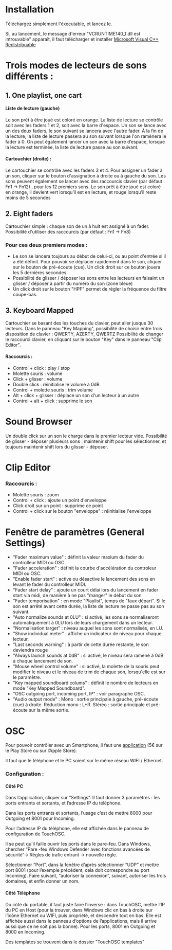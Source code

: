 # Installation
Téléchargez simplement l'éxecutable, et lancez le.

Si, au lancement, le message d'erreur "VCRUNTIME140_1.dll est introuvable" apparaît, il faut télécharger et installer [Microsoft Visual C++ Redistribuable](https://aka.ms/vs/17/release/vc_redist.x64.exe)
# Trois modes de lecteurs de sons différents :
## 1. **One playlist, one cart**
#### Liste de lecture (gauche)
Le son prêt à être joué est coloré en orange.
La liste de lecture se contrôle soit avec les faders 1 et 2, soit avec la barre d'espace. Un son se lance avec un des deux
faders, le son suivant se lancera avec l'autre fader. À la fin de la lecture, la liste de lecture passera au son suivant
lorsque l'on ramènera le fader à 0.
On peut également lancer un son avec la barre d’espace, lorsque la lecture est terminée, la liste de lecture passe au
son suivant.
#### Cartouchier (droite) :
Le cartouchier se contrôle avec les faders 3 et 4. Pour assigner un fader à un son, cliquer sur le bouton d'assignation
à droite ou à gauche du son.
Les sons peuvent également se lancer avec des raccourcis clavier (par défaut : Fn1 -> Fn12) , pour les 12 premiers sons. 
Le son prêt à être joué est coloré en orange, il devient vert lorsqu’il est en lecture, et rouge lorsqu’il reste moins de 5
secondes

## 2. Eight faders

Cartouchier simple : chaque son de un à huit est assigné à un fader. Possibilité d'utiliser des raccourcis (par défaut : Fn1 -> Fn8)

### Pour ces deux premiers modes :
* Le son se lancera toujours au début de celui-ci, ou au point d'entrée si il a été définit. Pour pouvoir se déplacer rapidement dans le son, cliquer sur le bouton de pré-écoute (cue). Un click droit sur ce bouton jouera les 5 dernières secondes.
* Possibilité de glisser / déposer les sons entre les lecteurs en faisaint un glisser / déposer à partir du numéro du son (zone bleue)
* Un click droit sur le bouton "HPF" permet de régler la fréquence du filtre coupe-bas.

## 3. Keyboard Mapped
Cartouchier se basant des les touches du clavier, peut aller jusque 30 lecteurs.
Dans le panneau "Key Mapping", possibilité de choisir entre trois disposition de clavier : QWERTY, AZERTY, QWERTZ
Possibilité de changer le raccourci clavier, en cliquant sur le bouton "Key" dans le panneau "Clip Editor".
#### Raccourcis :
* Control + click : play / stop
* Molette souris : volume
* Click + glisser : volume
* Double click : réinitialise le volume à 0dB
* Control + molette souris : trim volume
* Alt + click + glisser : déplace un son d'un lecteur à un autre
* Control + alt + click : supprime le son

# Sound Browser
Un double click sur un son le charge dans le premier lecteur vide.
Possibilité de glisser - déposer plusieurs sons : maintenir shift pour les sélectionner, et toujours maintenir shift lors du glisser - déposer.

# Clip Editor

### Raccourcis :
* Molette souris : zoom
* Control + click : ajoute un point d'enveloppe
* Click droit sur un point : supprime ce point
* Control + click sur le bouton "enveloppe" : réinitialise l'enveloppe



# Fenêtre de paramètres (General Settings)
* "Fader maximum value" : définit la valeur maxium du fader du controlleur MIDI ou OSC
* "Fader acceleration" : définit la courbe d'accélération du controleur MIDI ou OSC.
* "Enable fader start" : active ou désactive le lancement des sons en levant le fader du controlleur MIDI.
* "Fader start delay" : ajoute un court délai lors du lancement en fader start via midi, de manière à ne pas "manger" le début du son
* "Fader temporisation" : en mode "Playlist", temps de "faux départ". Si le son est arrêté avant cette durée, la liste de lecture ne passe pas au son suivant.
* "Auto normalize sounds at 0LU" : si activé, les sons se normaliseront automatiquement à 0LU lors de leurs chargement dans un lecteur.
* "Normalisation target" : niveau auquel les sons sont normalisés, en LU.
* "Show individual meter" : affiche un indicateur de niveau pour chaque lecteur.
* "Last seconds warning" : à partir de cette durée restante, le son deviendra rouge
* "Always launch sounds at 0dB" : si activé, le niveau sera ramené à 0dB à chaque lancement de son.
* "Mouse wheel control volume" : si activé, la molette de la souris peut modifier le niveau et le niveau de trim de chaque son, lorsqu'elle est sur le paramètre.
* "Key mapped soundboard colums" : définit le nombre de lecteurs en mode "Key Mapped Soundboard".
* "OSC outgoing port, incoming port, IP" : voir paragraphe OSC.
* "Audio output mode" : Mono : sortie principale à gauche, pré-écoute (cue) à droite. Réduction mono : L+R. Stéréo : sortie principale et pré-écoute sur la même sortie.

# OSC
Pour pouvoir contrôler avec un Smartphone, il faut une [application](https://hexler.net/touchosc-mk1) (5€ sur le Play Store ou sur l’Apple Store).

Il faut que le téléphone et le PC soient sur le même réseau WIFI / Ethernet.

### Configuration :
#### Côté PC
Dans l’application, cliquer sur “Settings”. Il faut donner 3 paramètres : les ports entrants et sortants, et l’adresse IP du téléphone.

Dans les ports entrants et sortants, l’usage c’est de mettre 8000 pour Outgoing et 8001 pour Incoming.

Pour l’adresse IP du téléphone, elle est affichée dans le panneau de configuration de TouchOSC.

Il se peut qu'il faille ouvrir les ports dans le pare-feu. Dans Windows, chercher “Pare -feu Windows Defender avec fonctions avancées de sécurité”-> Règles de trafic entrant -> nouvelle règle.

Sélectionner “Port”, dans la fenêtre d’après sélectionner “UDP” et mettre port 8001 (pour l’exemple précédent, cela doit correspondre au port Incoming). Faire suivant, “autoriser la connexion”, suivant, autoriser les trois domaines, et enfin donner un nom.

#### Côté Téléphone
Du côté du portable, il faut juste faire l’inverse : dans TouchOSC, mettre l’IP du PC en Host (pour la trouver, dans Windows clic en bas à droite sur l’icône Ethernet ou WIFI, puis propriété, et descendre tout en bas. Elle est affichée aussi dans le panneau d’options de l’applications, mais il arrive aussi que ce ne soit pas la bonne). Pour les ports, 8001 en Outgoing et 8000 en Incoming.

Des templates se trouvent dans le dossier "TouchOSC templates"
